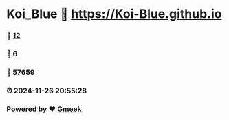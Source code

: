 # Koi_Blue :link: https://Koi-Blue.github.io 
### :page_facing_up: [12](https://Koi-Blue.github.io/tag.html) 
### :speech_balloon: 6 
### :hibiscus: 57659 
### :alarm_clock: 2024-11-26 20:55:28 
### Powered by :heart: [Gmeek](https://github.com/Meekdai/Gmeek)
